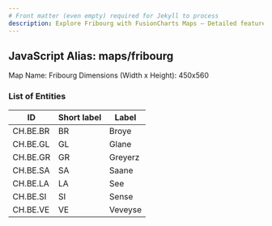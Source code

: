 ```yaml
---
# Front matter (even empty) required for Jekyll to process
description: Explore Fribourg with FusionCharts Maps – Detailed features for seamless integration. Try now & enhance your data visualization today! 
---
```


## JavaScript Alias: maps/fribourg

Map Name: Fribourg
Dimensions (Width x Height): 450x560





### List of Entities

ID | Short label | Label
---|---|---|
CH.BE.BR|BR|Broye
CH.BE.GL|GL|Glane
CH.BE.GR|GR|Greyerz
CH.BE.SA|SA|Saane
CH.BE.LA|LA|See
CH.BE.SI|SI|Sense
CH.BE.VE|VE|Veveyse

